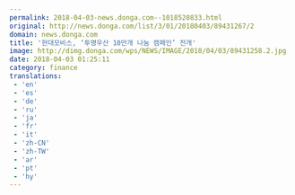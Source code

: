 ```yaml
---
permalink: 2018-04-03-news.donga.com--1018520833.html
original: http://news.donga.com/list/3/01/20180403/89431267/2
domain: news.donga.com
title: '현대모비스, ‘투명우산 10만개 나눔 캠페인’ 전개'
image: http://dimg.donga.com/wps/NEWS/IMAGE/2018/04/03/89431258.2.jpg
date: 2018-04-03 01:25:11
category: finance
translations: 
 - 'en'
 - 'es'
 - 'de'
 - 'ru'
 - 'ja'
 - 'fr'
 - 'it'
 - 'zh-CN'
 - 'zh-TW'
 - 'ar'
 - 'pt'
 - 'hy'
---
```


